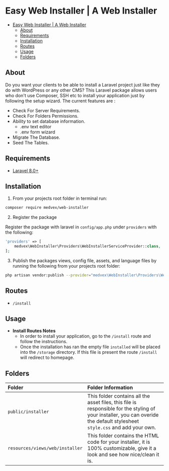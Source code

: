 # Easy Web Installer | A Web Installer

- [Easy Web Installer | A Web Installer](#easy-web-installer--a-web-installer)
	- [About](#about)
	- [Requirements](#requirements)
	- [Installation](#installation)
	- [Routes](#routes)
	- [Usage](#usage)
	- [Folders](#folders)

## About

Do you want your clients to be able to install a Laravel project just like they do with WordPress or any other CMS?
This Laravel package allows users who don't use Composer, SSH etc to install your application just by following the setup wizard.
The current features are :

- Check For Server Requirements.
- Check For Folders Permissions.
- Ability to set database information.
	- .env text editor
	- .env form wizard
- Migrate The Database.
- Seed The Tables.

## Requirements

* [Laravel 8.0+](https://laravel.com/docs/installation)

## Installation

1. From your projects root folder in terminal run:

```bash
composer require medvex/web-installer
```

2. Register the package

Register the package with laravel in `config/app.php` under `providers` with the following:

```php
'providers' => [
	medvex\WebInstaller\Providers\WebInstallerServiceProvider::class,
];
```

3. Publish the packages views, config file, assets, and language files by running the following from your projects root folder:

```bash
php artisan vendor:publish --provider="medvex\WebInstaller\Providers\WebInstallerServiceProvider"
```

## Routes

* `/install`

## Usage

* **Install Routes Notes**
	* In order to install your application, go to the `/install` route and follow the instructions.
	* Once the installation has ran the empty file `installed` will be placed into the `/storage` directory. If this file is present the route `/install` will redirect to homepage.

## Folders

| Folder                               |Folder Information|
|:-------------------------------------|:------------|
| `public/installer`                   |This folder contains all the asset files, this file is responsible for the styling of your installer, you can overide the default stylesheet `style.css` and add your own.|
| `resources/views/web/installer` |This folder contains the HTML code for your installer, it is 100% customizable, give it a look and see how nice/clean it is.|



